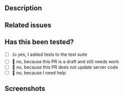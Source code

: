 ## Description

<!-- Please include a summary of the change, with motivation and context -->

## Related issues

<!-- If suggesting a new feature or change, please discuss it in an issue first -->
<!-- If fixing a bug, there should be an issue describing it with steps to reproduce -->

## Has this been tested?

<!-- Put an `x` in the box that applies: -->
<!-- Check the unit test guide: https://docs.joinpeertube.org/contribute/getting-started?id=unit-tests -->

- [ ] 👍 yes, I added tests to the test suite
- [ ] 💭 no, because this PR is a draft and still needs work
- [ ] 🙅 no, because this PR does not update server code
- [ ] 🙋 no, because I need help <!-- Detail how we can help you -->

## Screenshots

<!-- delete if not relevant -->
